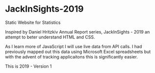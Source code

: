 # JackInSights-2019

Static Website for Statistics

Inspired by Daniel Hritzkiv Annual Report series, JackInSights - 2019 an attempt to beter understand HTML and CSS. 

As I learn more of JavaScript I will use live data from API calls. I had previously mapped out this data using Microsoft Excel spreadsheets but with the advent of tracking applicaitons this is significantly easier. 

This is 2019 - Version 1
